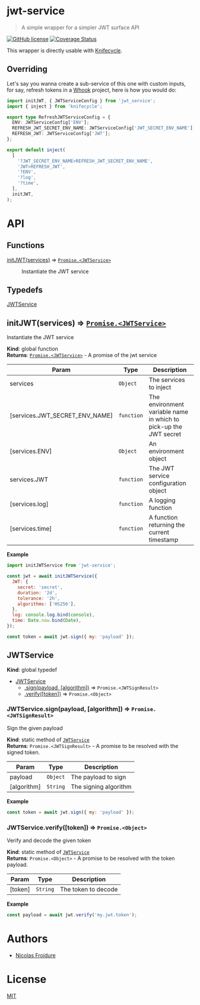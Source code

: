 [//]: # ( )
[//]: # (This file is automatically generated by a `metapak`)
[//]: # (module. Do not change it  except between the)
[//]: # (`content:start/end` flags, your changes would)
[//]: # (be overridden.)
[//]: # ( )
# jwt-service
> A simple wrapper for a simpler JWT surface API

[![GitHub license](https://img.shields.io/badge/license-MIT-blue.svg)](https://github.com/nfroidure/jwt-service/blob/main/LICENSE)
[![Coverage Status](https://coveralls.io/repos/github/nfroidure/jwt-service/badge.svg?branch=main)](https://coveralls.io/github/nfroidure/jwt-service?branch=main)


[//]: # (::contents:start)

This wrapper is directly usable with
[Knifecycle](https://github.com/nfroidure/knifecycle).

## Overriding

Let's say you wanna create a sub-service of this one with custom inputs, for
say, refresh tokens in a [Whook](https://github.com/nfroidure/whook) project,
here is how you would do:

```ts
import initJWT, { JWTServiceConfig } from 'jwt_service';
import { inject } from 'knifecycle';

export type RefreshJWTServiceConfig = {
  ENV: JWTServiceConfig['ENV'];
  REFRESH_JWT_SECRET_ENV_NAME: JWTServiceConfig['JWT_SECRET_ENV_NAME'];
  REFRESH_JWT: JWTServiceConfig['JWT'];
};

export default inject(
  [
    '?JWT_SECRET_ENV_NAME>REFRESH_JWT_SECRET_ENV_NAME',
    'JWT>REFRESH_JWT',
    '?ENV',
    '?log',
    '?time',
  ],
  initJWT,
);
```

[//]: # (::contents:end)

# API
## Functions

<dl>
<dt><a href="#initJWT">initJWT(services)</a> ⇒ <code><a href="#JWTService">Promise.&lt;JWTService&gt;</a></code></dt>
<dd><p>Instantiate the JWT service</p>
</dd>
</dl>

## Typedefs

<dl>
<dt><a href="#JWTService">JWTService</a></dt>
<dd></dd>
</dl>

<a name="initJWT"></a>

## initJWT(services) ⇒ [<code>Promise.&lt;JWTService&gt;</code>](#JWTService)
Instantiate the JWT service

**Kind**: global function  
**Returns**: [<code>Promise.&lt;JWTService&gt;</code>](#JWTService) - A promise of the jwt service  

| Param | Type | Description |
| --- | --- | --- |
| services | <code>Object</code> | The services to inject |
| [services.JWT_SECRET_ENV_NAME] | <code>function</code> | The environment variable name in which to pick-up the  JWT secret |
| [services.ENV] | <code>Object</code> | An environment object |
| services.JWT | <code>function</code> | The JWT service configuration object |
| [services.log] | <code>function</code> | A logging function |
| [services.time] | <code>function</code> | A function returning the current timestamp |

**Example**  
```js
import initJWTService from 'jwt-service';

const jwt = await initJWTService({
  JWT: {
    secret: 'secret',
    duration: '2d',
    tolerance: '2h',
    algorithms: ['HS256'],
  },
  log: console.log.bind(console),
  time: Date.now.bind(Date),
});

const token = await jwt.sign({ my: 'payload' });
```
<a name="JWTService"></a>

## JWTService
**Kind**: global typedef  

* [JWTService](#JWTService)
    * [.sign(payload, [algorithm])](#JWTService.sign) ⇒ <code>Promise.&lt;JWTSignResult&gt;</code>
    * [.verify([token])](#JWTService.verify) ⇒ <code>Promise.&lt;Object&gt;</code>

<a name="JWTService.sign"></a>

### JWTService.sign(payload, [algorithm]) ⇒ <code>Promise.&lt;JWTSignResult&gt;</code>
Sign the given payload

**Kind**: static method of [<code>JWTService</code>](#JWTService)  
**Returns**: <code>Promise.&lt;JWTSignResult&gt;</code> - A promise to be resolved with the signed token.  

| Param | Type | Description |
| --- | --- | --- |
| payload | <code>Object</code> | The payload to sign |
| [algorithm] | <code>String</code> | The signing algorithm |

**Example**  
```js
const token = await jwt.sign({ my: 'payload' });
```
<a name="JWTService.verify"></a>

### JWTService.verify([token]) ⇒ <code>Promise.&lt;Object&gt;</code>
Verify and decode the given token

**Kind**: static method of [<code>JWTService</code>](#JWTService)  
**Returns**: <code>Promise.&lt;Object&gt;</code> - A promise to be resolved with the token payload.  

| Param | Type | Description |
| --- | --- | --- |
| [token] | <code>String</code> | The token to decode |

**Example**  
```js
const payload = await jwt.verify('my.jwt.token');
```

# Authors
- [Nicolas Froidure](https://insertafter.com/en/index.html)

# License
[MIT](https://github.com/nfroidure/jwt-service/blob/main/LICENSE)
